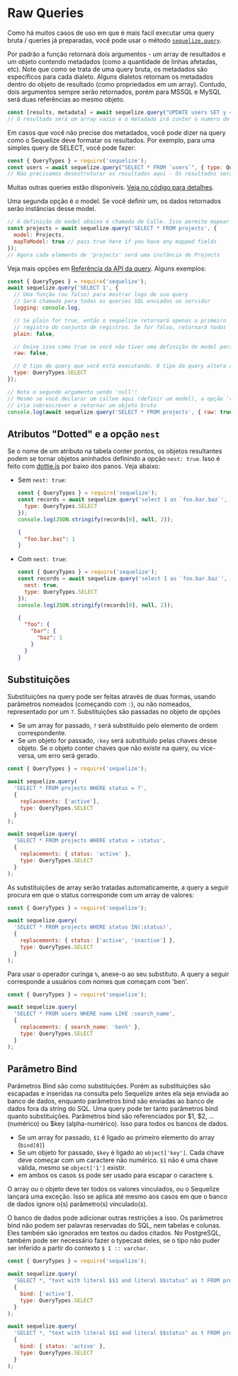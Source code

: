 # Raw Queries

Como há muitos casos de uso em que é mais facil executar uma query bruta / queries já preparadas, você pode usar o método [`sequelize.query`](../class/lib/sequelize.js~Sequelize.html#instance-method-query).

Por padrão a função retornará dois argumentos - um array de resultados e um objeto contendo metadados (como a quantidade de linhas afetadas, etc). Note que como se trata de uma query bruta, os metadados são específicos para cada dialeto. Alguns dialetos retornam os metadados dentro do objeto de resultado (como propriedados em um array). Contudo, dois argumentos sempre serão retornados, porém para MSSQL e MySQL será duas referências ao mesmo objeto.

```js
const [results, metadata] = await sequelize.query("UPDATE users SET y = 42 WHERE x = 12");
// O resultado será um array vazio e o metadado irá conter o numero de linhas afetadas.
```

Em casos que você não precise dos metadados, você pode dizer na query como o Sequelize deve formatar os resultados. Por exemplo, para uma simples query de SELECT, você pode fazer:

```js
const { QueryTypes } = require('sequelize');
const users = await sequelize.query("SELECT * FROM `users`", { type: QueryTypes.SELECT });
// Não precisamos desestruturar os resultados aqui - Os resultados serão retornados diretamente
```

Muitas outras queries estão disponíveis. [Veja no código para detalhes](https://github.com/sequelize/sequelize/blob/master/lib/query-types.js).

Uma segunda opção é o model. Se você definir um, os dados retornados serão instâncias desse model.

```js
// A definição do model abaixo é chamada de Calle. Isso permite mapear facilmente a query para um model predefinido.
const projects = await sequelize.query('SELECT * FROM projects', {
  model: Projects,
  mapToModel: true // pass true here if you have any mapped fields
});
// Agora cada elemento de 'projects' será uma instância de Projects
```

Veja mais opções em [Referência da API da query](../class/lib/sequelize.js~Sequelize.html#instance-method-query). Alguns exemplos:

```js
const { QueryTypes } = require('sequelize');
await sequelize.query('SELECT 1', {
  // Uma função (ou falso) para mostrar logs de sua query
  // Será chamada para todas as queries SQL enviadas ao servidor
  logging: console.log,

  // Se plain for true, então o sequelize retornará apenas o primeiro
  // registro do conjunto de registros. Se for falso, retornará todos
  plain: false,

  // Deixe isso como true se você não tiver uma definição de model para sua query.
  raw: false,

  // O tipo de query que você está executando. O tipo da query altera a forma em que o resultado é formatado antes de ser retornado.
  type: QueryTypes.SELECT
});

// Note o segundo argumento sendo 'null'!
// Mesmo se você declarar um callee aqui (definir um model), a opção 'raw: true' 
// iria sobrescrever e retornar um objeto bruto
console.log(await sequelize.query('SELECT * FROM projects', { raw: true }));
```

## Atributos "Dotted" e a opção `nest`

Se o nome de um atributo na tabela conter pontos, os objetos resultantes podem se tornar objetos aninhados definindo a opção `nest: true`. Isso é feito com [dottie.js](https://github.com/mickhansen/dottie.js/) por baixo dos panos. Veja abaixo:

* Sem `nest: true`:

  ```js
  const { QueryTypes } = require('sequelize');
  const records = await sequelize.query('select 1 as `foo.bar.baz`', {
    type: QueryTypes.SELECT
  });
  console.log(JSON.stringify(records[0], null, 2));
  ```

  ```json
  {
    "foo.bar.baz": 1
  }
  ```

* Com `nest: true`:

  ```js
  const { QueryTypes } = require('sequelize');
  const records = await sequelize.query('select 1 as `foo.bar.baz`', {
    nest: true,
    type: QueryTypes.SELECT
  });
  console.log(JSON.stringify(records[0], null, 2));
  ```

  ```json
  {
    "foo": {
      "bar": {
        "baz": 1
      }
    }
  }
  ```

## Substituições

Substituições na query pode ser feitas através de duas formas, usando parâmetros nomeados  (começando com `:`), ou não nomeados, representado por um `?`. Substituições são passadas no objeto de opções

* Se um array for passado, `?` será substituido pelo elemento de ordem correspondente.
* Se um objeto for passado, `:key` será substituido pelas chaves desse objeto. Se o objeto conter chaves que não existe na query, ou vice-versa, um erro será gerado.

```js
const { QueryTypes } = require('sequelize');

await sequelize.query(
  'SELECT * FROM projects WHERE status = ?',
  {
    replacements: ['active'],
    type: QueryTypes.SELECT
  }
);

await sequelize.query(
  'SELECT * FROM projects WHERE status = :status',
  {
    replacements: { status: 'active' },
    type: QueryTypes.SELECT
  }
);
```

As substituições de array serão tratadas automaticamente, a query a seguir procura em que o status corresponde com um array de valores:

```js
const { QueryTypes } = require('sequelize');

await sequelize.query(
  'SELECT * FROM projects WHERE status IN(:status)',
  {
    replacements: { status: ['active', 'inactive'] },
    type: QueryTypes.SELECT
  }
);
```

Para usar o operador curinga `%`, anexe-o ao seu substituto. A query a seguir corresponde a usuários com nomes que começam com 'ben'.

```js
const { QueryTypes } = require('sequelize');

await sequelize.query(
  'SELECT * FROM users WHERE name LIKE :search_name',
  {
    replacements: { search_name: 'ben%' },
    type: QueryTypes.SELECT
  }
);
```

## Parâmetro Bind

Parâmetros Bind são como substituições. Porém as substituições são escapadas e inseridas na consulta pelo Sequelize antes ela seja enviada ao banco de dados, enquanto parâmetros bind são enviadas ao banco de dados fora da string do SQL. Uma query pode ter tanto parâmetros bind quanto substituições. Parâmetros bind são referenciados por $1, $2, ... (numérico) ou $key (alpha-numérico). Isso para todos os bancos de dados.

* Se um array for passado, `$1` é ligado ao primeiro elemento do array (`bind[0]`)
* Se um objeto for passado, `$key` é ligado ao `object['key']`. Cada chave deve começar com um caractere não numérico. `$1` não é uma chave válida, mesmo se `object['1']` existir.
* em ambos os casos `$$` pode ser usado para escapar o caractere `$`.

O array ou o objeto deve ter todos os valores vinculados, ou o Sequelize lançará uma exceção.
Isso se aplica até mesmo aos casos em que o banco de dados ignore o(s) parâmetro(s) vinculado(s).

O banco de dados pode adicionar outras restrições a isso. Os parâmetros bind não podem ser palavras reservadas do SQL, nem tabelas e colunas. Eles também são ignorados em textos ou dados citados. No PostgreSQL, também pode ser necessário fazer o typecast deles, se o tipo não puder ser inferido a partir do contexto `$ 1 :: varchar`.

```js
const { QueryTypes } = require('sequelize');

await sequelize.query(
  'SELECT *, "text with literal $$1 and literal $$status" as t FROM projects WHERE status = $1',
  {
    bind: ['active'],
    type: QueryTypes.SELECT
  }
);

await sequelize.query(
  'SELECT *, "text with literal $$1 and literal $$status" as t FROM projects WHERE status = $status',
  {
    bind: { status: 'active' },
    type: QueryTypes.SELECT
  }
);
```
